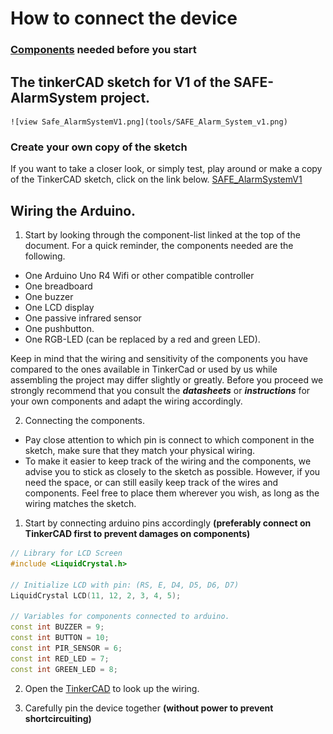 # How to connect the device

### **[Components](https://github.com/Filipanderssondev/course3_projectgroup2_security_system/tree/dev-bubba/94?tab=readme-ov-file#potential-extensions-if-time-and-resources-are-available)** needed before you start

## The tinkerCAD sketch for V1 of the SAFE-AlarmSystem project.

    ![view Safe_AlarmSystemV1.png](tools/SAFE_Alarm_System_v1.png)

### Create your own copy of the sketch

If you want to take a closer look, or simply test, play around or make a copy of the TinkerCAD sketch, click on the link below.
[SAFE_AlarmSystemV1](https://www.tinkercad.com/things/2IvXT1tnwTr-safe-alarm-system-v10?sharecode=3K8oA0UX7hQ530EvdRRKtiQOKeserKk2IRnFxNyzCII)

## Wiring the Arduino.
1. Start by looking through the component-list linked at the top of the document.
For a quick reminder, the components needed are the following.
* One Arduino Uno R4 Wifi or other compatible controller
* One breadboard
* One buzzer
* One LCD display
* One passive infrared sensor
* One pushbutton.
* One RGB-LED (can be replaced by a red and green LED).

Keep in mind that the wiring and sensitivity of the components you have compared to the ones available in TinkerCad or used by us while assembling the project may differ slightly or greatly. Before you proceed we strongly recommend that you consult the ***datasheets*** or ***instructions*** for your own components and adapt the wiring accordingly.

2. Connecting the components.
* Pay close attention to which pin is connect to which component in the sketch, make sure that they match your physical wiring. 
* To make it easier to keep track of the wiring and the components, we advise you to stick as closely to the sketch as possible. However, if you need the space, or can still easily keep track of the wires and components. Feel free to place them wherever you wish, as long as the wiring matches the sketch. 

1. Start by connecting arduino pins accordingly **(preferably connect on TinkerCAD first to prevent damages on components)**  
```cpp
// Library for LCD Screen
#include <LiquidCrystal.h>

// Initialize LCD with pin: (RS, E, D4, D5, D6, D7)
LiquidCrystal LCD(11, 12, 2, 3, 4, 5);

// Variables for components connected to arduino.
const int BUZZER = 9;
const int BUTTON = 10;
const int PIR_SENSOR = 6;
const int RED_LED = 7;
const int GREEN_LED = 8; 
```

2. Open the [TinkerCAD](https://www.tinkercad.com/things/hkzwk208qim-testing-safealarmsystemino/editel?returnTo=https%3A%2F%2Fwww.tinkercad.com%2Fdashboard&sharecode=D0tnPiXF99BZVIktJoVi4gTVeHDah8EVGiA-xL8jnsk)
to look up the wiring.  

3. Carefully pin the device together **(without power to prevent shortcircuiting)**

